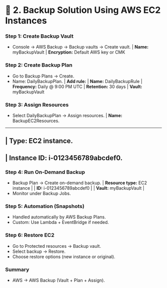 # 🔹 2. Backup Solution Using AWS EC2 Instances
### Step 1: Create Backup Vault
- Console → AWS Backup → Backup vaults → Create vault.
  | **Name:** myBackupVault
  | **Encryption:** Default AWS key or CMK

### Step 2: Create Backup Plan
- Go to Backup Plans → Create.
- Name: DailyBackupPlan.
| **Add rule:**
| **Name:** DailyBackupRule
| **Frequency:** Daily @ 9:00 PM UTC
| **Retention:** 30 days
| **Vault:** myBackupVault

### Step 3: Assign Resources

- Select DailyBackupPlan → Assign resources.
| **Name:** BackupEC2Resources.
---
| **Type:** EC2 instance. 
---
| **Instance ID:** i-0123456789abcdef0. 
---
### Step 4: Run On-Demand Backup

- Backup Plan → Create on-demand backup.
| **Resource type:** EC2 instance |
| **ID:** i-0123456789abcdef0 |
| **Vault:** myBackupVault |
- Monitor under Backup Jobs. 

### Step 5: Automation (Snapshots)

- Handled automatically by AWS Backup Plans.
- Custom: Use Lambda + EventBridge if needed.

### Step 6: Restore EC2

- Go to Protected resources → Backup vault.
- Select backup → Restore.
- Choose restore options (new instance or original).


### Summary
- AWS → AWS Backup (Vault + Plan + Assign).
